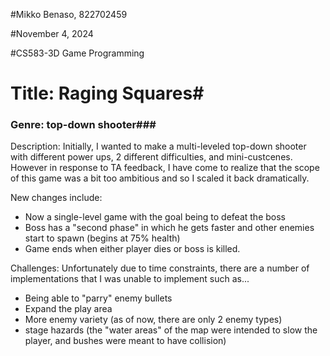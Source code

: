 #Mikko Benaso, 822702459

#November 4, 2024

#CS583-3D Game Programming

# Title: Raging Squares#
### Genre: top-down shooter###

Description:
Initially, I wanted to make a multi-leveled top-down shooter with different power ups, 2 different difficulties, and mini-custcenes.
However in response to TA feedback, I have come to realize that the scope of this game was a bit too ambitious and so I scaled it back 
dramatically.

New changes include:

 * Now a single-level game with the goal being to defeat the boss
 * Boss has a "second phase" in which he gets faster and other enemies start to spawn (begins at 75% health)
 * Game ends when either player dies or boss is killed.

Challenges:
Unfortunately due to time constraints, there are a number of implementations that I was unable to implement such as...

 * Being able to "parry" enemy bullets
 * Expand the play area
 * More enemy variety (as of now, there are only 2 enemy types)
 * stage hazards (the "water areas" of the map were intended to slow the player, and bushes were meant to have collision)
